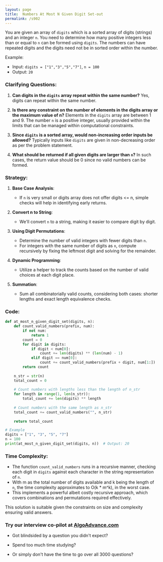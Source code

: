 ```yaml
---
layout: page
title:  Numbers At Most N Given Digit Set-out
permalink: /s902
---
```


You are given an array of `digits` which is a sorted array of digits (strings) and an integer `n`. You need to determine how many positive integers less than or equal to `n` can be formed using `digits`. The numbers can have repeated digits and the digits need not be in sorted order within the number.

Example:
- Input: `digits = ["1","3","5","7"]`, `n = 100`
- Output: `20`

### Clarifying Questions:

1. **Can digits in the `digits` array repeat within the same number?**
   Yes, digits can repeat within the same number.

2. **Is there any constraint on the number of elements in the digits array or the maximum value of n?**
   Elements in the `digits` array are between 1 and 9. The number `n` is a positive integer, usually provided within the limits that can be managed within computational constraints.
   
3. **Since `digits` is a sorted array, would non-increasing order inputs be allowed?**
   Typically inputs like `digits` are given in non-decreasing order as per the problem statement.

4. **What should be returned if all given digits are larger than `n`?**
   In such cases, the return value should be 0 since no valid numbers can be formed.

### Strategy:

1. **Base Case Analysis**:
   - If `n` is very small or digits array does not offer digits <= n, simple checks will help in identifying early returns.
   
2. **Convert n to String**:
   - We'll convert `n` to a string, making it easier to compare digit by digit.
   
3. **Using Digit Permutations**:
   - Determine the number of valid integers with fewer digits than `n`.
   - For integers with the same number of digits as `n`, compute recursively by fixing the leftmost digit and solving for the remainder.
   
4. **Dynamic Programming**:
   - Utilize a helper to track the counts based on the number of valid choices at each digit place.
   
5. **Summation**:
   - Sum all combinatorially valid counts, considering both cases: shorter lengths and exact length equivalence checks.

### Code:

```python
def at_most_n_given_digit_set(digits, n):
    def count_valid_numbers(prefix, num):
        if not num:
            return 1
        count = 0
        for digit in digits:
            if digit < num[0]:
                count += len(digits) ** (len(num) - 1)
            elif digit == num[0]:
                count += count_valid_numbers(prefix + digit, num[1:])
        return count
    
    n_str = str(n)
    total_count = 0
    
    # Count numbers with lengths less than the length of n_str
    for length in range(1, len(n_str)):
        total_count += len(digits) ** length
    
    # Count numbers with the same length as n_str
    total_count += count_valid_numbers("", n_str)
    
    return total_count

# Example
digits = ["1", "3", "5", "7"]
n = 100
print(at_most_n_given_digit_set(digits, n))  # Output: 20
```

### Time Complexity:

- The function `count_valid_numbers` runs in a recursive manner, checking each digit in `digits` against each character in the string representation of `n`.
- With m as the total number of digits available and k being the length of `n`, the time complexity approximates to O(k * m^k), in the worst case.
- This implements a powerful albeit costly recursive approach, which covers combinations and permutations required effectively.

This solution is suitable given the constraints on size and complexity ensuring valid answers.


### Try our interview co-pilot at [AlgoAdvance.com](https://algoAdvance.com)

- Got blindsided by a question you didn't expect?

- Spend too much time studying?

- Or simply don't have the time to go over all 3000 questions?

